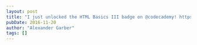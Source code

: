 ```yaml
---
layout: post
title: "I just unlocked the HTML Basics III badge on @codecademy! https://t.co/R4InB9L2Rv via @codecademy"
pubDate: 2016-11-20
author: "Alexander Garber"
tags: []
---
```


<br>
